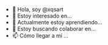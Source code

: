 - 👋 Hola, soy @xqsart
- 👀 Estoy interesado en...
- 🌱 Actualmente estoy aprendiendo...
- 💞️ Estoy buscando colaborar en...
- 📫 Cómo llegar a mí ...


<!---
xqsart/xqsart is a ✨ special ✨ repository because its `README.md` (this file) appears on your GitHub profile.
You can click the Preview link to take a look at your changes.
--->
